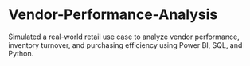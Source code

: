 # Vendor-Performance-Analysis
Simulated a real-world retail use case to analyze vendor performance, inventory turnover, and purchasing efficiency using Power BI, SQL, and Python.
